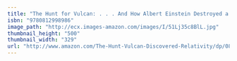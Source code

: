 ```yaml
---
title: "The Hunt for Vulcan: . . . And How Albert Einstein Destroyed a Planet, Discovered Relativity, and Deciphered the Universe"
isbn: "9780812998986"
image_path: "http://ecx.images-amazon.com/images/I/51Lj35c8BlL.jpg"
thumbnail_height: "500"
thumbnail_width: "329"
url: "http://www.amazon.com/The-Hunt-Vulcan-Discovered-Relativity/dp/0812998987"
---
```

